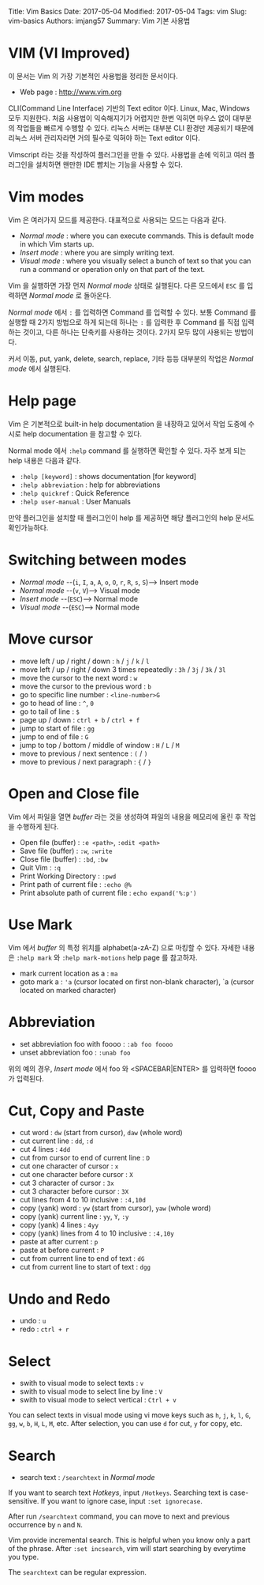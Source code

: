 Title: Vim Basics
Date: 2017-05-04
Modified: 2017-05-04
Tags: vim
Slug: vim-basics
Authors: imjang57
Summary: Vim 기본 사용법

# VIM (VI Improved)

이 문서는 Vim 의 가장 기본적인 사용법을 정리한 문서이다.

- Web page : http://www.vim.org

CLI(Command Line Interface) 기반의 Text editor 이다. Linux, Mac, Windows 모두 지원한다. 처음 사용법이 익숙해지기가 어렵지만 한번 익히면 마우스 없이 대부분의 작업들을 빠르게 수행할 수 있다. 리눅스 서버는 대부분 CLI 환경만 제공되기 때문에 리눅스 서버 관리자라면 거의 필수로 익혀야 하는 Text editor 이다.

Vimscript 라는 것을 작성하여 플러그인을 만들 수 있다. 사용법을 손에 익히고 여러 플러그인을 설치하면 왠만한 IDE 뺨치는 기능을 사용할 수 있다.

# Vim modes

Vim 은 여러가지 모드를 제공한다. 대표적으로 사용되는 모드는 다음과 같다.

- _Normal mode_ : where you can execute commands. This is default mode in which Vim starts up.
- _Insert mode_ : where you are simply writing text.
- _Visual mode_ : where you visually select a bunch of text so that you can run a command or operation only on that part of the text.

Vim 을 실행하면 가장 먼저 _Normal mode_ 상태로 실행된다. 다른 모드에서 `ESC` 를 입력하면 _Normal mode_ 로 돌아온다.

_Normal mode_ 에서 `:` 를 입력하면 Command 를 입력할 수 있다. 보통 Command 를 실행할 때 2가지 방법으로 하게 되는데 하나는 `:` 를 입력한 후 Command 를 직접 입력하는 것이고, 다른 하나는 단축키를 사용하는 것이다. 2가지 모두 많이 사용되는 방법이다.

커서 이동, put, yank, delete, search, replace, 기타 등등 대부분의 작업은 _Normal mode_ 에서 실행된다.

# Help page

Vim 은 기본적으로 built-in help documentation 을 내장하고 있어서 작업 도중에 수시로 help documentation 을 참고할 수 있다.

Normal mode 에서 `:help` command 를 실행하면 확인할 수 있다. 자주 보게 되는 help 내용은 다음과 같다.

- `:help [keyword]` : shows documentation [for keyword]
- `:help abbreviation` : help for abbreviations
- `:help quickref` : Quick Reference
- `:help user-manual` : User Manuals

만약 플러그인을 설치할 때 플러그인이 help 를 제공하면 해당 플러그인의 help 문서도 확인가능하다.

# Switching between modes

- _Normal mode_ --(`i`, `I`, `a`, `A`, `o`, `O`, `r`, `R`, `s`, `S`)--> Insert mode
- _Normal mode_ --(`v`, `V`)--> Visual mode
- _Insert mode_ --(`ESC`)--> Normal mode
- _Visual mode_ --(`ESC`)--> Normal mode

# Move cursor

- move left / up / right / down : `h` / `j` / `k` / `l`
- move left / up / right / down 3 times repeatedly : `3h` / `3j` / `3k` / `3l`
- move the cursor to the next word : `w`
- move the cursor to the previous word : `b`
- go to specific line number : `<line-number>G`
- go to head of line : `^`, `0`
- go to tail of line : `$`
- page up / down : `ctrl + b` / `ctrl + f`
- jump to start of file : `gg`
- jump to end of file : `G`
- jump to top / bottom / middle of window : `H` / `L` / `M`
- move to previous / next sentence : `(` / `)`
- move to previous / next paragraph : `{` / `}`

# Open and Close file

Vim 에서 파일을 열면 _buffer_ 라는 것을 생성하여 파일의 내용을 메모리에 올린 후 작업을 수행하게 된다.

- Open file (buffer) : `:e <path>`, `:edit <path>`
- Save file (buffer) : `:w`, `:write`
- Close file (buffer) : `:bd`, `:bw`
- Quit Vim : `:q`
- Print Working Directory : `:pwd`
- Print path of current file : `:echo @%`
- Print absolute path of current file : `echo expand('%:p')`

# Use Mark

Vim 에서 _buffer_ 의 특정 위치를 alphabet(a-zA-Z) 으로 마킹할 수 있다. 자세한 내용은 `:help mark` 와 `:help mark-motions` help page 를 참고하자.

- mark current location as a : `ma`
- goto mark a : `'a` (cursor located on first non-blank character), `a (cursor located on marked character)

# Abbreviation

- set abbreviation foo with foooo : `:ab foo foooo`
- unset abbreviation foo : `:unab foo`

위의 예의 경우, _Insert mode_  에서 foo 와 <SPACEBAR|ENTER> 를 입력하면 foooo 가 입력된다.

# Cut, Copy and Paste

- cut word : `dw` (start from cursor), `daw` (whole word)
- cut current line : `dd`, `:d`
- cut 4 lines : `4dd`
- cut from cursor to end of current line : `D`
- cut one character of cursor : `x`
- cut one character before cursor : `X`
- cut 3 character of cursor : `3x`
- cut 3 character before cursor : `3X`
- cut lines from 4 to 10 inclusive : `:4,10d`
- copy (yank) word : `yw` (start from cursor), `yaw` (whole word)
- copy (yank) current line : `yy`, `Y`, `:y`
- copy (yank) 4 lines : `4yy`
- copy (yank) lines from 4 to 10 inclusive : `:4,10y`
- paste at after current : `p`
- paste at before current : `P`
- cut from current line to end of text : `dG`
- cut from current line to start of text : `dgg`

# Undo and Redo

- undo : `u`
- redo : `ctrl + r`

# Select

- swith to visual mode to select texts : `v`
- swith to visual mode to select line by line : `V`
- swith to visual mode to select vertical : `Ctrl + v`

You can select texts in visual mode using vi move keys such as `h`, `j`, `k`, `l`, `G`, `gg`, `w`, `b`, `H`, `L`, `M`, etc. After selection, you can use `d` for cut, `y` for copy, etc.

# Search

- search text : `/searchtext` in _Normal mode_

If you want to search text _Hotkeys_, input `/Hotkeys`. Searching text is case-sensitive. If you want to ignore case, input `:set ignorecase`.

After run `/searchtext` command, you can move to next and previous occurrence by `n` and `N`.

Vim provide incremental search. This is helpful when you know only a part of the phrase. After `:set incsearch`, vim will start searching by everytime you type.

The `searchtext` can be regular expression.


